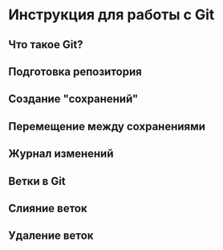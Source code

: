 # Инструкция для работы с Git

## Что такое Git?

## Подготовка репозитория

## Создание "сохранений"

## Перемещение между сохранениями

## Журнал изменений

## Ветки в Git


## Слияние веток

## Удаление веток